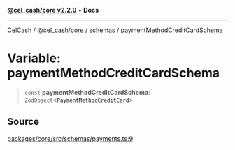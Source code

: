 [**@cel_cash/core v2.2.0**](../../README.md) • **Docs**

***

[CelCash](../../../../packages.md) / [@cel\_cash/core](../../README.md) / [schemas](../README.md) / paymentMethodCreditCardSchema

# Variable: paymentMethodCreditCardSchema

> `const` **paymentMethodCreditCardSchema**: `ZodObject`\<[`PaymentMethodCreditCard`](../../types/type-aliases/PaymentMethodCreditCard.md)\>

## Source

[packages/core/src/schemas/payments.ts:9](https://github.com/Pyxlab/celcash/blob/b57c7034bd65dcd5b083f272f9cfe6cc4ff73f7b/packages/core/src/schemas/payments.ts#L9)
